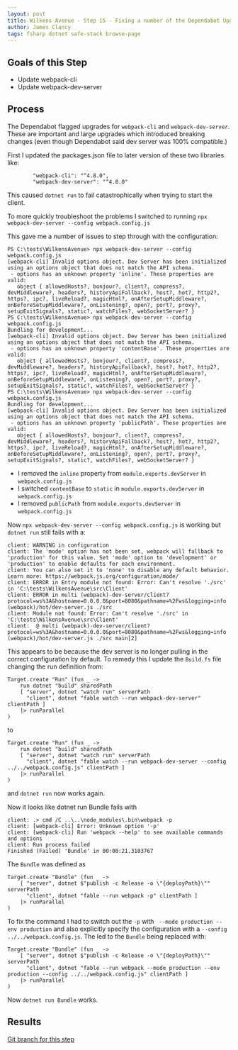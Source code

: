 ```yaml
---
layout: post
title: Wilkens Avenue - Step 15 - Fixing a number of the Dependabot Upgrades
author: James Clancy
tags: fsharp dotnet safe-stack browse-page
---
```


## Goals of this Step
* Update webpack-cli
* Update webpack-dev-server

## Process

The Dependabot flagged upgrades for `webpack-cli` and `webpack-dev-server`. These are important and large upgrades which introduced breaking changes (even though Dependabot said dev server was 100% compatible.)

First I updated the packages.json file to later version of these two libraries like:

```
        "webpack-cli": "^4.8.0",
        "webpack-dev-server": "^4.0.0"
```

This caused `dotnet run` to fail catastrophically when trying to start the client. 

To more quickly troubleshoot the problems I switched to running `npx webpack-dev-server --config webpack.config.js`

This gave me a number of issues to step through with the configuration:
```
PS C:\tests\WilkensAvenue> npx webpack-dev-server --config webpack.config.js
[webpack-cli] Invalid options object. Dev Server has been initialized using an options object that does not match the API schema.
 - options has an unknown property 'inline'. These properties are valid:
   object { allowedHosts?, bonjour?, client?, compress?, devMiddleware?, headers?, historyApiFallback?, host?, hot?, http2?, https?, ipc?, liveReload?, magicHtml?, onAfterSetupMiddleware?, onBeforeSetupMiddleware?, onListening?, open?, port?, proxy?, setupExitSignals?, static?, watchFiles?, webSocketServer? }
PS C:\tests\WilkensAvenue> npx webpack-dev-server --config webpack.config.js
Bundling for development...
[webpack-cli] Invalid options object. Dev Server has been initialized using an options object that does not match the API schema.
 - options has an unknown property 'contentBase'. These properties are valid:
   object { allowedHosts?, bonjour?, client?, compress?, devMiddleware?, headers?, historyApiFallback?, host?, hot?, http2?, https?, ipc?, liveReload?, magicHtml?, onAfterSetupMiddleware?, onBeforeSetupMiddleware?, onListening?, open?, port?, proxy?, setupExitSignals?, static?, watchFiles?, webSocketServer? }
PS C:\tests\WilkensAvenue> npx webpack-dev-server --config webpack.config.js
Bundling for development...
[webpack-cli] Invalid options object. Dev Server has been initialized using an options object that does not match the API schema.
 - options has an unknown property 'publicPath'. These properties are valid:
   object { allowedHosts?, bonjour?, client?, compress?, devMiddleware?, headers?, historyApiFallback?, host?, hot?, http2?, https?, ipc?, liveReload?, magicHtml?, onAfterSetupMiddleware?, onBeforeSetupMiddleware?, onListening?, open?, port?, proxy?, setupExitSignals?, static?, watchFiles?, webSocketServer? }
```

* I removed the `inline` property from `module.exports.devServer` in `webpack.config.js`
* I switched `contentBase` to `static` in  `module.exports.devServer` in `webpack.config.js`
* I removed `publicPath`  from `module.exports.devServer` in `webpack.config.js` 

Now `npx webpack-dev-server --config webpack.config.js` is working but `dotnet run` still fails with a:

```
client: WARNING in configuration
client: The 'mode' option has not been set, webpack will fallback to 'production' for this value. Set 'mode' option to 'development' or 'production' to enable defaults for each environment.
client: You can also set it to 'none' to disable any default behavior. Learn more: https://webpack.js.org/configuration/mode/
client: ERROR in Entry module not found: Error: Can't resolve './src' in 'C:\tests\WilkensAvenue\src\Client'
client: ERROR in multi (webpack)-dev-server/client?protocol=ws%3A&hostname=0.0.0.0&port=8080&pathname=%2Fws&logging=info (webpack)/hot/dev-server.js ./src
client: Module not found: Error: Can't resolve './src' in 'C:\tests\WilkensAvenue\src\Client'
client:  @ multi (webpack)-dev-server/client?protocol=ws%3A&hostname=0.0.0.0&port=8080&pathname=%2Fws&logging=info (webpack)/hot/dev-server.js ./src main[2]
```

This appears to be because the dev server is no longer pulling in the correct configuration by default. To remedy this I update the `Build.fs` file changing the run definition from: 
```
Target.create "Run" (fun _ ->
    run dotnet "build" sharedPath
    [ "server", dotnet "watch run" serverPath
      "client", dotnet "fable watch --run webpack-dev-server" clientPath ]
    |> runParallel
)
```

to 

```
Target.create "Run" (fun _ ->
    run dotnet "build" sharedPath
    [ "server", dotnet "watch run" serverPath
      "client", dotnet "fable watch --run webpack-dev-server --config ../../webpack.config.js" clientPath ]
    |> runParallel
)
```

and `dotnet run` now works again.

Now it looks like dotnet run Bundle fails with 
```
client: .> cmd /C ..\..\node_modules\.bin\webpack -p
client: [webpack-cli] Error: Unknown option '-p'
client: [webpack-cli] Run 'webpack --help' to see available commands and options
client: Run process failed
Finished (Failed) 'Bundle' in 00:00:21.3183767
```

The `Bundle` was defined as 

```
Target.create "Bundle" (fun _ ->
    [ "server", dotnet $"publish -c Release -o \"{deployPath}\"" serverPath
      "client", dotnet "fable --run webpack -p" clientPath ]
    |> runParallel
)
```

To fix the command I had to switch out the `-p` with ` --mode production --env production` and also explicitly specify the configuration with a `--config ../../webpack.config.js`. The led to the `Bundle` being replaced with:

```
Target.create "Bundle" (fun _ ->
    [ "server", dotnet $"publish -c Release -o \"{deployPath}\"" serverPath
      "client", dotnet "fable --run webpack --mode production --env production --config ../../webpack.config.js" clientPath ]
    |> runParallel
)
```

Now `dotnet run Bundle` works.

## Results

[Git branch for this step](https://github.com/jamesclancy/WilkensAvenue/tree/step-14)